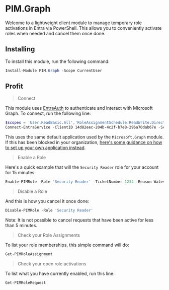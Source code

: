 ﻿# PIM.Graph

Welcome to a lightweight client module to manage temporary role activations in Entra via PowerShell.
This allows you to conveniently activate roles when needed and cancel them once done.

## Installing

To install this module, run the following command:

```powershell
Install-Module PIM.Graph -Scope CurrentUser
```

## Profit

> Connect

This module uses [EntraAuth](https://github.com/FriedrichWeinmann/EntraAuth) to authenticate and interact with Microsoft Graph.
To connect, run the following line:

```powershell
$scopes = 'User.ReadBasic.All','RoleAssignmentSchedule.ReadWrite.Directory','RoleEligibilitySchedule.ReadWrite.Directory','RoleManagement.Read.All'
Connect-EntraService -ClientID 14d82eec-204b-4c2f-b7e8-296a70dab67e -Scopes $scopes
```

This uses the same default application used by the `Microsoft.Graph` module.
If this has been blocked in your organization, [here's some guidance on how to set up your own application instead](https://github.com/FriedrichWeinmann/EntraAuth/blob/master/docs/overview.md).

> Enable a Role

Here's a quick example that will the `Security Reader` role for your account for 15 minutes:

```powershell
Enable-PIMRole -Role 'Security Reader' -TicketNumber 1234 -Reason Watever -Duration '00:15:00'
```

> Disable a Role

And this is how you cancel it once done:

```powershell
Disable-PIMRole -Role 'Security Reader'
```

Note: It is not possible to cancel requests that have been active for less than 5 minutes.

> Check your Role Assignments

To list your role memberships, this simple command will do:

```powershell
Get-PIMRoleAssignment
```

> Check your open role activations

To list what you have currently enabled, run this line:

```powershell
Get-PIMRoleRequest
```
